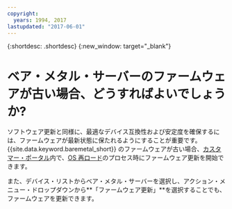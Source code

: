 ```yaml
---
copyright:
  years: 1994, 2017
lastupdated: "2017-06-01"
---
```


{:shortdesc: .shortdesc}
{:new_window: target="_blank"}

# ベア・メタル・サーバーのファームウェアが古い場合、どうすればよいでしょうか?



ソフトウェア更新と同様に、最適なデバイス互換性および安定度を確保するには、ファームウェアが最新状態に保たれるようにすることが重要です。{{site.data.keyword.baremetal_short}} のファームウェアが古い場合、[カスタマー・ポータル](https://control.softlayer.com)内で、[OS 再ロード](../infrastructure/software/vsi_reload_os.html)のプロセス時にファームウェア更新を開始できます。

また、デバイス・リストからベア・メタル・サーバーを選択し、アクション・メニュー・ドロップダウンから**「ファームウェア更新」**を選択することでも、ファームウェアを更新できます。
